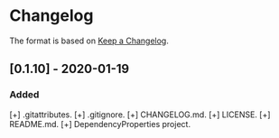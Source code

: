 # Changelog

The format is based on [Keep a Changelog](https://keepachangelog.com/en/1.0.0/).

## [0.1.10] - 2020-01-19
### Added
  [+] .gitattributes.
  [+] .gitignore.
  [+] CHANGELOG.md.
  [+] LICENSE.
  [+] README.md.
  [+] DependencyProperties project.
